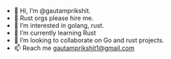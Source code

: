 - 👋 Hi, I’m @gautamprikshit.
- 🥺 Rust orgs please hire me.
- 👀 I’m interested in golang, rust.
- 🌱 I’m currently learning Rust
- 💞️ I’m looking to collaborate on Go and rust projects.
- 📫 Reach me gautamprikshit1@gmail.com

<!---
gautamprikshit1/gautamprikshit1 is a ✨ special ✨ repository because its `README.md` (this file) appears on your GitHub profile.
You can click the Preview link to take a look at your changes.
--->
